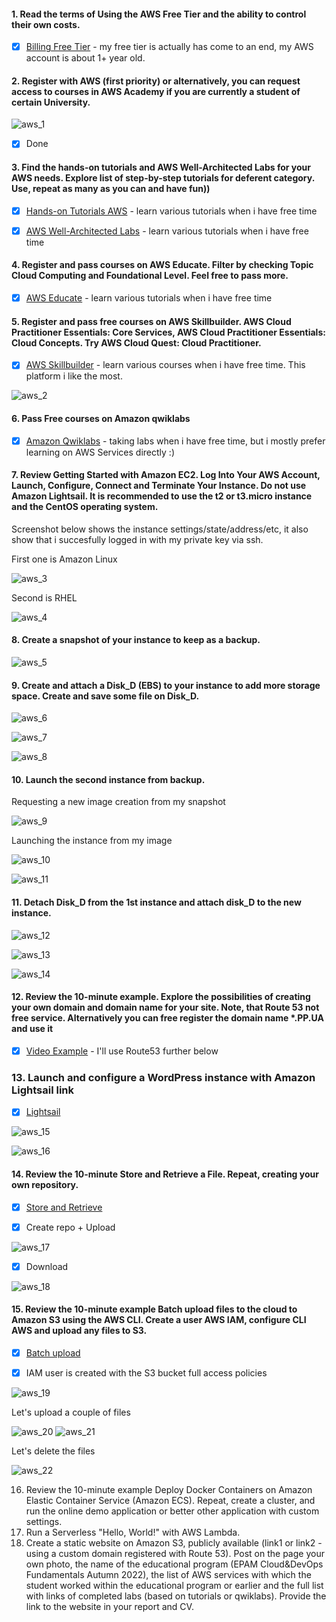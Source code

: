 #### 1. Read the terms of Using the AWS Free Tier and the ability to control their own costs.

- [x] [Billing Free Tier](https://docs.aws.amazon.com/en_us/awsaccountbilling/latest/aboutv2/billing-free-tier.html) - my free tier is actually has come to an end, my AWS account is about 1+ year old.

#### 2. Register with AWS (first priority) or alternatively, you can request access to courses in AWS Academy if you are currently a student of certain University.

![](/Screenshots/aws_1.png "aws_1")

- [x] Done

#### 3. Find the hands-on tutorials and AWS Well-Architected Labs for your AWS needs. Explore list of step-by-step tutorials for deferent category. Use, repeat as many as you can and have fun))

- [x] [Hands-on Tutorials AWS](https://aws.amazon.com/ru/getting-started/hands-on/?awsf.getting-started-category=category%23compute&awsf.getting-started-content-type=content-type%23hands-on&?e=gs2020&p=gsrc&awsf.getting-started-level=*all&getting-started-all.sort-by=item.additionalFields.sortOrder&getting-started-all.sort-order=asc) - learn various tutorials when i have free time

- [x] [AWS Well-Architected Labs](https://www.wellarchitectedlabs.com/) - learn various tutorials when i have free time

#### 4. Register and pass courses on AWS Educate. Filter by checking Topic Cloud Computing and Foundational Level. Feel free to pass more.

- [x] [AWS Educate](https://www.awseducate.com/student/s/) - learn various tutorials when i have free time

#### 5. Register and pass free courses on AWS Skillbuilder. AWS Cloud Practitioner Essentials: Core Services, AWS Cloud Practitioner Essentials: Cloud Сoncepts. Try AWS Cloud Quest: Cloud Practitioner.

- [x] [AWS Skillbuilder](https://skillbuilder.aws/) - learn various courses when i have free time. This platform i like the most.

![](/Screenshots/aws_2.png "aws_2")

#### 6. Pass Free courses on Amazon qwiklabs

- [x] [Amazon Qwiklabs](https://amazon.qwiklabs.com/) - taking labs when i have free time, but i mostly prefer learning on AWS Services directly :)

#### 7. Review Getting Started with Amazon EC2. Log Into Your AWS Account, Launch, Configure, Connect and Terminate Your Instance. Do not use Amazon Lightsail. It is recommended to use the t2 or t3.micro instance and the CentOS operating system.

Screenshot below shows the instance settings/state/address/etc, it also show that i succesfully logged in with my private key via ssh. 

First one is Amazon Linux

![](/Screenshots/aws_3.png "aws_3")

Second is RHEL

![](/Screenshots/aws_4.png "aws_4")


#### 8. Create a snapshot of your instance to keep as a backup.

![](/Screenshots/aws_5.png "aws_5")

#### 9. Create and attach a Disk_D (EBS) to your instance to add more storage space. Create and save some file on Disk_D.

![](/Screenshots/aws_6.png "aws_6")

![](/Screenshots/aws_7.png "aws_7")

![](/Screenshots/aws_8.png "aws_8")

#### 10. Launch the second instance from backup.

Requesting a new image creation from my snapshot

![](/Screenshots/aws_9.png "aws_9")

Launching the instance from my image

![](/Screenshots/aws_10.png "aws_10")

![](/Screenshots/aws_11.png "aws_11")

#### 11. Detach Disk_D from the 1st instance and attach disk_D to the new instance.

![](/Screenshots/aws_12.png "aws_12")

![](/Screenshots/aws_13.png "aws_13")

![](/Screenshots/aws_14.png "aws_14")

#### 12. Review the 10-minute example. Explore the possibilities of creating your own domain and domain name for your site. Note, that Route 53 not free service. Alternatively you can free register the domain name *.PP.UA and use it

- [x] [Video Example](https://aws.amazon.com/getting-started/hands-on/get-a-domain/?nc1=h_ls) - I'll use Route53 further below

### 13. Launch and configure a WordPress instance with Amazon Lightsail link

- [x] [Lightsail](https://lightsail.aws.amazon.com/)

![](/Screenshots/aws_15.png "aws_15")

![](/Screenshots/aws_16.png "aws_16")

#### 14. Review the 10-minute Store and Retrieve a File. Repeat, creating your own repository.

- [x] [Store and Retrieve](https://aws.amazon.com/ru/getting-started/hands-on/backup-files-to-amazon-s3/)

- [x] Create repo + Upload

![](/Screenshots/aws_17.png "aws_17")

- [x] Download

![](/Screenshots/aws_18.png "aws_18")

#### 15. Review the 10-minute example Batch upload files to the cloud to Amazon S3 using the AWS CLI. Create a user AWS IAM, configure CLI AWS and upload any files to S3.

- [x] [Batch upload](https://aws.amazon.com/getting-started/hands-on/backup-to-s3-cli/?nc1=h_ls)

- [x] IAM user is created with the S3 bucket full access policies

![](/Screenshots/aws_19.png "aws_19")

Let's upload a couple of files

![](/Screenshots/aws_20.png "aws_20")
![](/Screenshots/aws_21.png "aws_21")

Let's delete the files

![](/Screenshots/aws_22.png "aws_22")

16. Review the 10-minute example Deploy Docker Containers on Amazon Elastic Container Service
(Amazon ECS). Repeat, create a cluster, and run the online demo application or better other
application with custom settings.
17. Run a Serverless "Hello, World!" with AWS Lambda.
18. Create a static website on Amazon S3, publicly available (link1 or link2 - using a custom domain
registered with Route 53). Post on the page your own photo, the name of the educational
program (EPAM Cloud&DevOps Fundamentals Autumn 2022), the list of AWS services with
which the student worked within the educational program or earlier and the full list with links
of completed labs (based on tutorials or qwiklabs). Provide the link to the website in your report
and СV.
